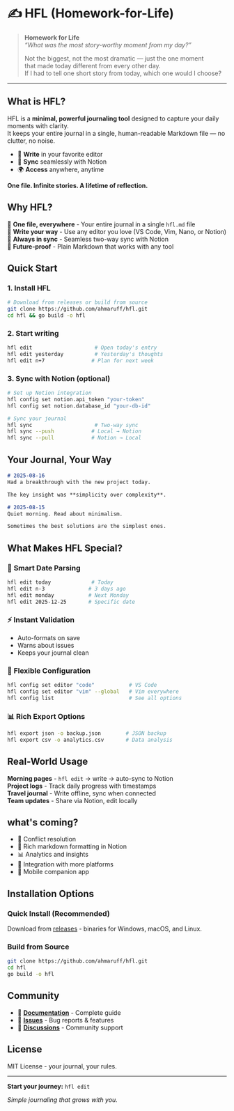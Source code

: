 # ✍️ HFL (Homework-for-Life)

> **Homework for Life**  
> *“What was the most story-worthy moment from my day?”*  
>
> Not the biggest, not the most dramatic — just the one moment  
> that made today different from every other day.  
> If I had to tell one short story from today, which one would I choose?  

---

## What is HFL?

HFL is a **minimal, powerful journaling tool** designed to capture your daily moments with clarity.  
It keeps your entire journal in a single, human-readable Markdown file — no clutter, no noise.  

- 📝 **Write** in your favorite editor  
- 🔄 **Sync** seamlessly with Notion  
- 🌍 **Access** anywhere, anytime  

**One file. Infinite stories. A lifetime of reflection.**

## Why HFL?

🎯 **One file, everywhere** - Your entire journal in a single `hfl.md` file  
📝 **Write your way** - Use any editor you love (VS Code, Vim, Nano, or Notion)  
🔄 **Always in sync** - Seamless two-way sync with Notion  
🚀 **Future-proof** - Plain Markdown that works with any tool  

## Quick Start

### 1. Install HFL
```bash
# Download from releases or build from source
git clone https://github.com/ahmaruff/hfl.git
cd hfl && go build -o hfl
```

### 2. Start writing
```bash
hfl edit                    # Open today's entry
hfl edit yesterday          # Yesterday's thoughts
hfl edit n+7               # Plan for next week
```

### 3. Sync with Notion (optional)
```bash
# Set up Notion integration
hfl config set notion.api_token "your-token"
hfl config set notion.database_id "your-db-id"

# Sync your journal
hfl sync                    # Two-way sync
hfl sync --push            # Local → Notion
hfl sync --pull            # Notion → Local
```

## Your Journal, Your Way

```markdown
# 2025-08-16
Had a breakthrough with the new project today.

The key insight was **simplicity over complexity**.

# 2025-08-15
Quiet morning. Read about minimalism.

Sometimes the best solutions are the simplest ones.
```

## What Makes HFL Special?

### 🎪 **Smart Date Parsing**
```bash
hfl edit today             # Today
hfl edit n-3              # 3 days ago  
hfl edit monday           # Next Monday
hfl edit 2025-12-25       # Specific date
```

### ⚡ **Instant Validation**
- Auto-formats on save
- Warns about issues
- Keeps your journal clean

### 🔧 **Flexible Configuration**
```bash
hfl config set editor "code"           # VS Code
hfl config set editor "vim" --global   # Vim everywhere
hfl config list                        # See all options
```

### 📊 **Rich Export Options**
```bash
hfl export json -o backup.json        # JSON backup
hfl export csv -o analytics.csv       # Data analysis
```

## Real-World Usage

**Morning pages** - `hfl edit` → write → auto-sync to Notion  
**Project logs** - Track daily progress with timestamps  
**Travel journal** - Write offline, sync when connected  
**Team updates** - Share via Notion, edit locally  

## what's coming?

- 🔄 Conflict resolution
- 🎨 Rich markdown formatting in Notion
- 📊 Analytics and insights
- 🔗 Integration with more platforms
- 📱 Mobile companion app

## Installation Options

### Quick Install (Recommended)
Download from [releases](https://github.com/ahmaruff/hfl/releases) - binaries for Windows, macOS, and Linux.

### Build from Source
```bash
git clone https://github.com/ahmaruff/hfl.git
cd hfl
go build -o hfl
```

## Community

- 📖 **[Documentation](DOCUMENTATION.md)** - Complete guide
- 🐛 **[Issues](https://github.com/ahmaruff/hfl/issues)** - Bug reports & features
- 💬 **[Discussions](https://github.com/ahmaruff/hfl/discussions)** - Community support

## License

MIT License - your journal, your rules.

---

**Start your journey:** `hfl edit`

*Simple journaling that grows with you.*
